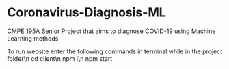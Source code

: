 # Coronavirus-Diagnosis-ML
CMPE 195A Senior Project that aims to diagnose COVID-19 using Machine Learning methods

To run website enter the following commands in terminal while in the project folder\n
cd client\n
npm i\n
npm start
